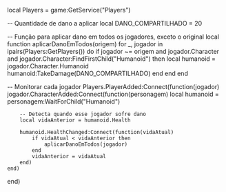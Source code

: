 local Players = game:GetService("Players")

-- Quantidade de dano a aplicar
local DANO_COMPARTILHADO = 20

-- Função para aplicar dano em todos os jogadores, exceto o original
local function aplicarDanoEmTodos(origem)
	for _, jogador in ipairs(Players:GetPlayers()) do
		if jogador ~= origem and jogador.Character and jogador.Character:FindFirstChild("Humanoid") then
			local humanoid = jogador.Character.Humanoid
			humanoid:TakeDamage(DANO_COMPARTILHADO)
		end
	end
end

-- Monitorar cada jogador
Players.PlayerAdded:Connect(function(jogador)
	jogador.CharacterAdded:Connect(function(personagem)
		local humanoid = personagem:WaitForChild("Humanoid")

		-- Detecta quando esse jogador sofre dano
		local vidaAnterior = humanoid.Health

		humanoid.HealthChanged:Connect(function(vidaAtual)
			if vidaAtual < vidaAnterior then
				aplicarDanoEmTodos(jogador)
			end
			vidaAnterior = vidaAtual
		end)
	end)
end)
